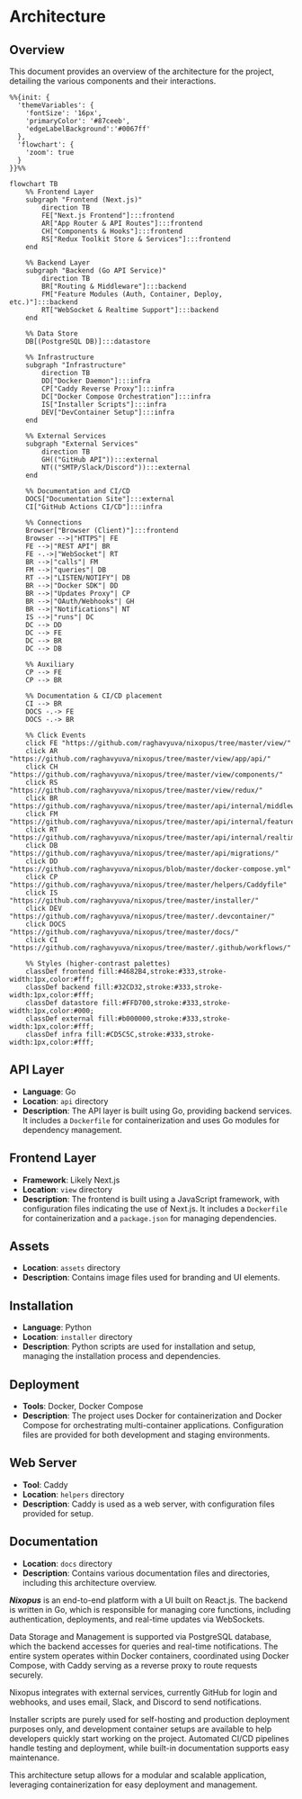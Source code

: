 # Architecture

## Overview

This document provides an overview of the architecture for the project, detailing the various components and their interactions.

```mermaid
%%{init: {
  'themeVariables': {
    'fontSize': '16px',
    'primaryColor': '#87ceeb',
    'edgeLabelBackground':'#0067ff'
  },
  'flowchart': {
    'zoom': true
  }
}}%%

flowchart TB
    %% Frontend Layer
    subgraph "Frontend (Next.js)" 
        direction TB
        FE["Next.js Frontend"]:::frontend
        AR["App Router & API Routes"]:::frontend
        CH["Components & Hooks"]:::frontend
        RS["Redux Toolkit Store & Services"]:::frontend
    end

    %% Backend Layer
    subgraph "Backend (Go API Service)"
        direction TB
        BR["Routing & Middleware"]:::backend
        FM["Feature Modules (Auth, Container, Deploy, etc.)"]:::backend
        RT["WebSocket & Realtime Support"]:::backend
    end

    %% Data Store
    DB[(PostgreSQL DB)]:::datastore

    %% Infrastructure
    subgraph "Infrastructure"
        direction TB
        DD["Docker Daemon"]:::infra
        CP["Caddy Reverse Proxy"]:::infra
        DC["Docker Compose Orchestration"]:::infra
        IS["Installer Scripts"]:::infra
        DEV["DevContainer Setup"]:::infra
    end

    %% External Services
    subgraph "External Services"
        direction TB
        GH(("GitHub API")):::external
        NT(("SMTP/Slack/Discord")):::external
    end

    %% Documentation and CI/CD
    DOCS["Documentation Site"]:::external
    CI["GitHub Actions CI/CD"]:::infra

    %% Connections
    Browser["Browser (Client)"]:::frontend
    Browser -->|"HTTPS"| FE
    FE -->|"REST API"| BR
    FE -.->|"WebSocket"| RT
    BR -->|"calls"| FM
    FM -->|"queries"| DB
    RT -->|"LISTEN/NOTIFY"| DB
    BR -->|"Docker SDK"| DD
    BR -->|"Updates Proxy"| CP
    BR -->|"OAuth/Webhooks"| GH
    BR -->|"Notifications"| NT
    IS -->|"runs"| DC
    DC --> DD
    DC --> FE
    DC --> BR
    DC --> DB

    %% Auxiliary
    CP --> FE
    CP --> BR

    %% Documentation & CI/CD placement
    CI --> BR
    DOCS -.-> FE
    DOCS -.-> BR

    %% Click Events
    click FE "https://github.com/raghavyuva/nixopus/tree/master/view/"
    click AR "https://github.com/raghavyuva/nixopus/tree/master/view/app/api/"
    click CH "https://github.com/raghavyuva/nixopus/tree/master/view/components/"
    click RS "https://github.com/raghavyuva/nixopus/tree/master/view/redux/"
    click BR "https://github.com/raghavyuva/nixopus/tree/master/api/internal/middleware/"
    click FM "https://github.com/raghavyuva/nixopus/tree/master/api/internal/features/"
    click RT "https://github.com/raghavyuva/nixopus/tree/master/api/internal/realtime/"
    click DB "https://github.com/raghavyuva/nixopus/tree/master/api/migrations/"
    click DD "https://github.com/raghavyuva/nixopus/blob/master/docker-compose.yml"
    click CP "https://github.com/raghavyuva/nixopus/tree/master/helpers/Caddyfile"
    click IS "https://github.com/raghavyuva/nixopus/tree/master/installer/"
    click DEV "https://github.com/raghavyuva/nixopus/tree/master/.devcontainer/"
    click DOCS "https://github.com/raghavyuva/nixopus/tree/master/docs/"
    click CI "https://github.com/raghavyuva/nixopus/tree/master/.github/workflows/"

    %% Styles (higher-contrast palettes)
    classDef frontend fill:#4682B4,stroke:#333,stroke-width:1px,color:#fff;
    classDef backend fill:#32CD32,stroke:#333,stroke-width:1px,color:#fff;
    classDef datastore fill:#FFD700,stroke:#333,stroke-width:1px,color:#000;
    classDef external fill:#b000000,stroke:#333,stroke-width:1px,color:#fff;
    classDef infra fill:#CD5C5C,stroke:#333,stroke-width:1px,color:#fff;

```

## API Layer

- **Language**: Go
- **Location**: `api` directory
- **Description**: The API layer is built using Go, providing backend services. It includes a `Dockerfile` for containerization and uses Go modules for dependency management.

## Frontend Layer

- **Framework**: Likely Next.js
- **Location**: `view` directory
- **Description**: The frontend is built using a JavaScript framework, with configuration files indicating the use of Next.js. It includes a `Dockerfile` for containerization and a `package.json` for managing dependencies.

## Assets

- **Location**: `assets` directory
- **Description**: Contains image files used for branding and UI elements.

## Installation

- **Language**: Python
- **Location**: `installer` directory
- **Description**: Python scripts are used for installation and setup, managing the installation process and dependencies.

## Deployment

- **Tools**: Docker, Docker Compose
- **Description**: The project uses Docker for containerization and Docker Compose for orchestrating multi-container applications. Configuration files are provided for both development and staging environments.

## Web Server

- **Tool**: Caddy
- **Location**: `helpers` directory
- **Description**: Caddy is used as a web server, with configuration files provided for setup.

## Documentation

- **Location**: `docs` directory
- **Description**: Contains various documentation files and directories, including this architecture overview.

_**Nixopus**_ is an end-to-end platform with a UI built on React.js. The backend is written in Go, which is responsible for managing core functions, including authentication, deployments, and real-time updates via WebSockets.

Data Storage and Management is supported via PostgreSQL database, which the backend accesses for queries and real-time notifications. The entire system operates within Docker containers, coordinated using Docker Compose, with Caddy serving as a reverse proxy to route requests securely.

Nixopus integrates with external services, currently GitHub for login and webhooks, and uses email, Slack, and Discord to send notifications.

Installer scripts are purely used for self-hosting and production deployment purposes only, and development container setups are available to help developers quickly start working on the project. Automated CI/CD pipelines handle testing and deployment, while built-in documentation supports easy maintenance.

This architecture setup allows for a modular and scalable application, leveraging containerization for easy deployment and management.
